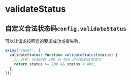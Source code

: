 # validateStatus

## 自定义合法状态码`config.validateStatus`

可以让请求按照您的要求成功或者失败。

```typescript
axios('/user', {
  validateStatus: function validateStatus(status) {
    // 这样，状态码在 200 到 400 之间都是请求成功
    return status >= 200 && status < 400;
  },
});
```
